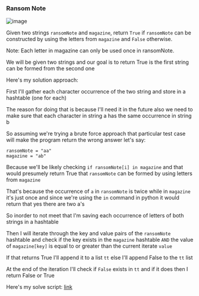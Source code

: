 <h3> Ransom Note </h3>

![image](https://github.com/h4ckyou/h4ckyou.github.io/assets/127159644/8af505b1-43a6-46fc-933b-aa03b89f57ba)

Given two strings `ransomNote` and `magazine`, return `True` if `ransomNote` can be constructed by using the letters from `magazine` and `False` otherwise.

Note: Each letter in magazine can only be used once in ransomNote.

We will be given two strings and our goal is to return True is the first string can be formed from the second one

Here's my solution approach:

First I'll gather each character occurrence of the two string and store in a hashtable (one for each)

The reason for doing that is because I'll need it in the future also we need to make sure that each character in string a has the same occurrence in string b

So assuming we're trying a brute force approach that particular test case will make the program return the wrong answer let's say:

```
ransomNote = "aa"
magazine = "ab"
```

Because we'll be likely checking `if ransomNote[i] in magazine` and that would presumely return True that `ransomNote` can be formed by using letters from `magazine`

That's because the occurrence of `a` in `ransomNote` is twice while in `magazine` it's just once and since we're using the `in` command in python it would return that yes there are two a's 

So inorder to not meet that I'm saving each occurrence of letters of both strings in a hashtable

Then I will iterate through the key and value pairs of the `ransomNote` hashtable and check if the key exists in the `magazine` hashtable `AND` the value of `magazine[key]` is equal to or greater than the current iterate `value`

If that returns True I'll append it to a list `tt` else I'll append False to the `tt` list

At the end of the iteration I'll check if `False` exists in `tt` and if it does then I return False or True

Here's my solve script: [link]()

